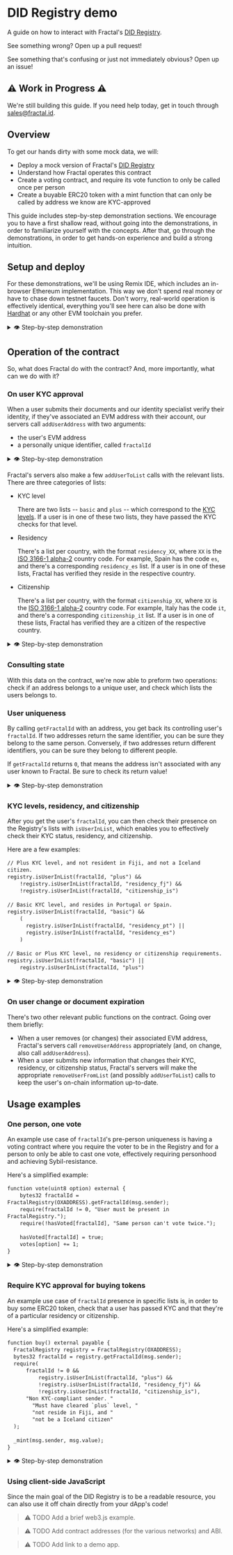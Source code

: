 # DID Registry demo

A guide on how to interact with Fractal's [DID Registry](https://github.com/trustfractal/web3-identity#option-2-did-registry-lookup).

See something wrong? Open up a pull request!

See something that's confusing or just not immediately obvious? Open up an issue!

## ⚠️ Work in Progress ⚠️

We're still building this guide. If you need help today, get in touch through <sales@fractal.id>.

## Overview

To get our hands dirty with some mock data, we will:

- Deploy a mock version of Fractal's [DID Registry](https://github.com/trustfractal/web3-identity/blob/main/FractalRegistry.sol)
- Understand how Fractal operates this contract
- Create a voting contract, and require its vote function to only be called once per person
- Create a buyable ERC20 token with a mint function that can only be called by address we know are KYC-approved

This guide includes step-by-step demonstration sections. We encourage you to have a first shallow read, without going into the demonstrations, in order to familiarize yourself with the concepts. After that, go through the demonstrations, in order to get hands-on experience and build a strong intuition.

## Setup and deploy

For these demonstrations, we'll be using Remix IDE, which includes an in-browser Ethereum implementation. This way we don't spend real money or have to chase down testnet faucets. Don't worry, real-world operation is effectively identical, everything you'll see here can also be done with [Hardhat](https://hardhat.org/) or any other EVM toolchain you prefer.

<details>
  <summary>👁 Step-by-step demonstration</summary>

In order to make this guide accessible to non-blockchain developers, we've included step-by-step screenshots. If you're a blockchain developer and you're familiar with Remix IDE, feel free to skip these.

Let's get started! First off, let's start by deploying our own copy of a FractalRegistry.

- Go to [Remix IDE](https://remix.ethereum.org/) and clone this git repo as a workspace.

  <details>
    <summary>📸 Step-by-step screenshots</summary>

  - On your browser, go to `https://remix.ethereum.org/`. Accept or decline their analytics collection.

    <img src="media/01-01.png" />

  - Click through the welcome wizard.

    <img src="media/01-02.png" />

  - The Remix IDE should now be ready to be used. You should look like this:

    <img src="media/01-03.png" />

  - Click on "Clone Git Repository"

    <img src="media/01-04.png" />

  - Input `https://github.com/trustfractal/did_registry_demo` and click "Ok"

    <img src="media/01-05.png" />

  - Remix will take a few seconds to do the clone. After it's done, you should see new files on the left bar:

    <img src="media/01-06.png" />

  </details>

- Compile and deploy the `contracts/1_FractalRegistry.sol` contract. Use your own address as `root`.

  <details>
    <summary>📸 Step-by-step screenshots</summary>

  - On the file browser on the left, click "contracts", and then "1_FractalRegistry.sol".

    <img src="media/01-07.png" />

  - With that file open, click on the "Solidity compiler" tab

    <img src="media/01-08.png" />

  - Click on the "Compile 01_FractalRegistry.sol" button

    <img src="media/01-09.png" />

  - Everything should go well, and you should see a green checkmark on the tab

    <img src="media/01-10.png" />

  - Next, click on the "Deploy & run transactions" tab

    <img src="media/01-11.png" />

  - We're now going to deploy the contract we've just compiled. In order to do that, this specific contract needs to know who will be able to change its state. That's going to be the account we're currently using. Click on the "Copy account to clipboard" button.

    <img src="media/01-13.png" />

  - Paste it on the box to the right of the "Deploy" button, and press that button.

    <img src="media/01-14.png" />

  - The contract is now deployed. You should be able to see three consequences:

    1. You should see a success message on the console on the bottom.
    2. Your account's balance went down a little bit. This is because it was spent as gas as part of the deployment.
    3. You should now have a contract entry on the bottom left.

      <img src="media/01-15.png" />

  We now have a working FractalRegistry deployment to play around with! 🎉

  </details>

</details>

## Operation of the contract

So, what does Fractal do with the contract? And, more importantly, what can we do with it?

### On user KYC approval

When a user submits their documents and our identity specialist verify their identity, if they've associated an EVM address with their account, our servers call `addUserAddress` with two arguments:

- the user's EVM address
- a personally unique identifier, called `fractalId`

<details>
  <summary>👁 Step-by-step demonstration</summary>

Let's use ourselves as an example. Let's pretend Fractal assigned us the `fractalId` of `0x0123456789ABCDEF0123456789ABCDEF0123456789ABCDEF0123456789ABCDEF`.

- Make a `addUserAddress` call with:

  - `addr`: our own address
  - `fractalId`: `0x0123456789ABCDEF0123456789ABCDEF0123456789ABCDEF0123456789ABCDEF`

  <details>
    <summary>📸 Step-by-step screenshots</summary>

  - Click on the arrow to the left of the deployed contract. This will reveal the contract's functions.

      <img src="media/02-01.png" />

  - Scroll down and click on the arrow to the right of "addUserAddre...". This will show the input boxes to put in arguments to make a call to `addUserAddress`.

      <img src="media/02-02.png" />

  - Scroll all the way up, and copy your own address.

      <img src="media/02-03.png" />

  - Scroll back down to the `addUserAddress` input boxes, and paste your own address in the `addr` box.

      <img src="media/02-04.png" />

  - Paste `0x0123456789ABCDEF0123456789ABCDEF0123456789ABCDEF0123456789ABCDEF` on the `fractalId` box.

      <img src="media/02-05.png" />

  - Click "transact".

      <img src="media/02-06.png" />

  - The transaction should go through successfully. You should see a new green checkmark appear in the console informing us that the call to `FractalRegistry.addUserAddress` has been successful.

      <img src="media/02-07.png" />

  </details>

</details>

Fractal's servers also make a few `addUserToList` calls with the relevant lists. There are three categories of lists:

- KYC level

  There are two lists -- `basic` and `plus` -- which correspond to the [KYC levels](https://docs.developer.fractal.id/kyc-levels). If a user is in one of these two lists, they have passed the KYC checks for that level.

- Residency

  There's a list per country, with the format `residency_XX`, where `XX` is the [ISO 3166-1 alpha-2](https://en.wikipedia.org/wiki/ISO_3166-1_alpha-2) country code. For example, Spain has the code `es`, and there's a corresponding `residency_es` list. If a user is in one of these lists, Fractal has verified they reside in the respective country.

- Citizenship

  There's a list per country, with the format `citizenship_XX`, where `XX` is the [ISO 3166-1 alpha-2](https://en.wikipedia.org/wiki/ISO_3166-1_alpha-2) country code. For example, Italy has the code `it`, and there's a corresponding `citizenship_it` list. If a user is in one of these lists, Fractal has verified they are a citizen of the respective country.

<details>
  <summary>👁 Step-by-step demonstration</summary>

Let's pretend we're a Swedish citizen (`se`) living in the Åland Islands (`ax`) that has passed the Plus KYC level (`plus`).

- Make a `addUserToList` call with:

  - `userId`: `0x0123456789ABCDEF0123456789ABCDEF0123456789ABCDEF0123456789ABCDEF`
  - `listId`: `citizenship_se`

  <details>
    <summary>📸 Step-by-step screenshots</summary>

  - Look for, and click on the arrow to the right of `addUserToList`.

      <img src="media/02-08.png" />

  - Paste `0x0123456789ABCDEF0123456789ABCDEF0123456789ABCDEF0123456789ABCDEF` on the `userId` box.

      <img src="media/02-09.png" />

  - Paste `citizenship_se` on the `listId` box.

      <img src="media/02-10.png" />

  - Click "transact".

      <img src="media/02-11.png" />

  - The transaction should go through successfully. You should see a new green checkmark appear in the console informing us that the call to `FractalRegistry.addUserToList` has been successful.

      <img src="media/02-12.png" />

  </details>

- Make a `addUserToList` call with:

  - `userId`: `0x0123456789ABCDEF0123456789ABCDEF0123456789ABCDEF0123456789ABCDEF`
  - `listId`: `residency_ax`

  <details>
    <summary>📸 Step-by-step screenshots</summary>

  - Paste `residency_ax` on the `listId` box.

      <img src="media/02-13.png" />

  - Click "transact".

      <img src="media/02-14.png" />

  - The transaction should go through successfully. You should see a new green checkmark appear in the console informing us that the call to `FractalRegistry.addUserToList` has been successful.

      <img src="media/02-15.png" />

  </details>

- Make a `addUserToList` call with:

  - `userId`: `0x0123456789ABCDEF0123456789ABCDEF0123456789ABCDEF0123456789ABCDEF`
  - `listId`: `plus`

  <details>
    <summary>📸 Step-by-step screenshots</summary>

  - Paste `plus` on the `listId` box.

      <img src="media/02-16.png" />

  - Click "transact".

      <img src="media/02-17.png" />

  - The transaction should go through successfully. You should see a new green checkmark appear in the console informing us that the call to `FractalRegistry.addUserToList` has been successful.

      <img src="media/02-18.png" />

  </details>

</details>

### Consulting state

With this data on the contract, we're now able to preform two operations: check if an address belongs to a unique user, and check which lists the users belongs to.

### User uniqueness

By calling `getFractalId` with an address, you get back its controlling user's `fractalId`. If two addresses return the same identifier, you can be sure they belong to the same person. Conversely, if two addresses return different identifiers, you can be sure they belong to different people.

If `getFractalId` returns `0`, that means the address isn't associated with any user known to Fractal. Be sure to check its return value!

<details>
  <summary>👁 Step-by-step demonstration</summary>

Let's see how to contract responds to querying for own address, and an arbitrary address that's not in the contract.

- Make a `getFractalId` call with:
  - `addr`: your own address
- Verify that you get our `fractalId` back.

  `0x0123456789ABCDEF0123456789ABCDEF0123456789ABCDEF0123456789ABCDEF`

  <details>
    <summary>📸 Step-by-step screenshots</summary>

  - Look for, and click on the arrow to the right of `getFractalId`.

      <img src="media/03-01.png" />

  - Scroll all the way up, and copy your own address.

      <img src="media/03-02.png" />

  - Paste your own address on the `addr` box.

      <img src="media/03-03.png" />

  - Click "call".

      <img src="media/03-04.png" />

  - The call should be successful. Remix does output some details to the console but, more importantly, the result of the call is displayed just below it. We can see that our call returned `0x0123456789abcdef0123456789abcdef0123456789abcdef0123456789abcdef`, which is the `fractalId` we assigned to our address previously in this guide.

      <img src="media/03-05.png" />

  </details>

- Make a `getFractalId` call with:
  - `addr`: some arbitrary valid address. Here's an example: `0x05a56E2D52c817161883f50c441c3228CFe54d9f`
- Verify that you get back zero:

  `0x0000000000000000000000000000000000000000000000000000000000000000`

  <details>
    <summary>📸 Step-by-step screenshots</summary>

  - Paste `0x05a56E2D52c817161883f50c441c3228CFe54d9f` on the `addr` box.

      <img src="media/03-06.png" />

  - Click "call".

      <img src="media/03-07.png" />

  - The call should be successful and have returned `0x0000000000000000000000000000000000000000000000000000000000000000`.

      <img src="media/03-08.png" />

  </details>

</details>

### KYC levels, residency, and citizenship

After you get the user's `fractalId`, you can then check their presence on the Registry's lists with `isUserInList`, which enables you to effectively check their KYC status, residency, and citizenship.

Here are a few examples:

```solidity
// Plus KYC level, and not resident in Fiji, and not a Iceland citizen.
registry.isUserInList(fractalId, "plus") &&
    !registry.isUserInList(fractalId, "residency_fj") &&
    !registry.isUserInList(fractalId, "citizenship_is")

// Basic KYC level, and resides in Portugal or Spain.
registry.isUserInList(fractalId, "basic") &&
    (
      registry.isUserInList(fractalId, "residency_pt") ||
      registry.isUserInList(fractalId, "residency_es")
    )

// Basic or Plus KYC level, no residency or citizenship requirements.
registry.isUserInList(fractalId, "basic") ||
    registry.isUserInList(fractalId, "plus")
```

<details>
  <summary>👁 Step-by-step demonstration</summary>

Let's see how to contract responds to querying for own lists, and an some other arbitrary ones.

- Make a `isUserInList` call with:
  - `userId`: `0x0123456789ABCDEF0123456789ABCDEF0123456789ABCDEF0123456789ABCDEF`
  - `listId`: `citizenship_se`
- Verify that you get back `true`.

  <details>
    <summary>📸 Step-by-step screenshots</summary>

  - Look for, and click on the arrow to the right of `isUserInList`.

      <img src="media/03-09.png" />

  - Paste `0x0123456789ABCDEF0123456789ABCDEF0123456789ABCDEF0123456789ABCDEF` on the `userId` box.

      <img src="media/03-10.png" />

  - Paste `citizenship_se` on the `listId` box.

      <img src="media/03-11.png" />

  - Click "call".

      <img src="media/03-12.png" />

  - The call should be successful and have returned `true`.

      <img src="media/03-13.png" />

  </details>

- Make a `isUserInList` call with:
  - `userId`: `0x0123456789ABCDEF0123456789ABCDEF0123456789ABCDEF0123456789ABCDEF`
  - `listId`: `residency_ax`
- Verify that you get back `true`.

  <details>
    <summary>📸 Step-by-step screenshots</summary>

  - Paste `residency_ax` on the `listId` box.

      <img src="media/03-14.png" />

  - Click "call".

      <img src="media/03-15.png" />

  - The call should be successful and have returned `true`.

      <img src="media/03-16.png" />

  </details>

- Make a `isUserInList` call with:
  - `userId`: `0x0123456789ABCDEF0123456789ABCDEF0123456789ABCDEF0123456789ABCDEF`
  - `listId`: `citizenship_dk`
- Verify that you get back `false`.

  <details>
    <summary>📸 Step-by-step screenshots</summary>

  - Paste `citizenship_dk` on the `listId` box.

      <img src="media/03-17.png" />

  - Click "call".

      <img src="media/03-18.png" />

  - The call should be successful and have returned `false`.

      <img src="media/03-19.png" />

  </details>

- Make a `isUserInList` call with:
  - `userId`: `0x0123456789ABCDEF0123456789ABCDEF0123456789ABCDEF0123456789ABCDEF`
  - `listId`: `residency_fi`
- Verify that you get back `false`.

  <details>
    <summary>📸 Step-by-step screenshots</summary>

  - Paste `residency_fi` on the `listId` box.

      <img src="media/03-20.png" />

  - Click "call".

      <img src="media/03-21.png" />

  - The call should be successful and have returned `false`.

      <img src="media/03-22.png" />

  </details>

</details>

### On user change or document expiration

There's two other relevant public functions on the contract. Going over them briefly:

- When a user removes (or changes) their associated EVM address, Fractal's servers call `removeUserAddress` appropriately (and, on change, also call `addUserAddress`).
- When a user submits new information that changes their KYC, residency, or citizenship status, Fractal's servers will make the appropriate `removeUserFromList` (and possibly `addUserToList`) calls to keep the user's on-chain information up-to-date.

## Usage examples

### One person, one vote

An example use case of `fractalId`'s pre-person uniqueness is having a voting contract where you require the voter to be in the Registry and for a person to only be able to cast one vote, effectively requiring personhood and achieving Sybil-resistance.

Here's a simplified example:

```solidity
function vote(uint8 option) external {
    bytes32 fractalId = FractalRegistry(OXADDRESS).getFractalId(msg.sender);
    require(fractalId != 0, "User must be present in FractalRegistry.");
    require(!hasVoted[fractalId], "Same person can't vote twice.");

    hasVoted[fractalId] = true;
    votes[option] += 1;
}
```

<details>
  <summary>👁 Step-by-step demonstration</summary>

The Voting contract, which can be found at `contracts/2_Voting.sol`, only has 3 relevant operations:

- Being deployed. Its constructor requires two arguments: the number of options we're voting for (i.e., how different choices are in our ballot) and the address for the FractalRegistry contract.
- Vote. It takes a single argument, the option you're voting for.
- Tallying the results. This returns the current vote count for each option.

Let's try it out and see how it behaves!

- Compile and deploy the `contracts/2_Voting.sol` contract. For constructor arguments, use:

  - `options`: `4`. Nothing special about this choice.
  - `registryAddress`: the address of the FractalRegistry we've been using.

  <details>
    <summary>📸 Step-by-step screenshots</summary>

  - On the file browser on the left, click "contracts", and then "contracts/2_Voting.sol".

    <img src="media/04-01.png" />

  - With that file open, click on the "Solidity compiler" tab.

    <img src="media/04-02.png" />

  - Click on the "Compile 2_Voting.sol" button.

    <img src="media/04-03.png" />

  - Everything should go well, and you should see a green checkmark on the tab.

    <img src="media/04-04.png" />

  - Next, click on the "Deploy & run transactions" tab.

    <img src="media/04-05.png" />

  - Make sure the Voting contract is selected.

    <img src="media/04-06.png" />

  - Click on the arrow to the right of the Deploy button. This should show the argument input boxes.

    <img src="media/04-07.png" />

  - Copy your FractalRegistry address.

    <img src="media/04-08.png" />

  - Input `4` in the `options` box.

    <img src="media/04-09.png" />

  - Paste it in the `registryAddress` box.

    <img src="media/04-10.png" />

  - Click "transact".

    <img src="media/04-11.png" />

  - The contract is now deployed. You should see a success message on the console on the bottom.

    <img src="media/04-12.png" />

  - If you scroll all the way to the bottom, you should now have a Voting contract entry.

    <img src="media/04-13.png" />

  </details>

- Let's call `currentTally`. It should show that all four options have zero votes.

  <details>
    <summary>📸 Step-by-step screenshots</summary>

  - Click on the arrow to the left of the deployed contract. This will reveal the contract's functions.

      <img src="media/04-14.png" />

  - Click on "currentTally".

      <img src="media/04-15.png" />

  - You should see 4 zeros: `[0, 0, 0, 0]`.

      <img src="media/04-16.png" />

  </details>

- Let's call `vote` with option `1`. It should succeed.

  <details>
    <summary>📸 Step-by-step screenshots</summary>

  - Click on the arrow to the right of "vote".

      <img src="media/04-17.png" />

  - Input `1` on the `option` box.

      <img src="media/04-18.png" />

  - Click "transact".

      <img src="media/04-19.png" />

  - The transaction should succeed, and you should see a new green checkmark appear in the console.

      <img src="media/04-20.png" />

  </details>

- Let's call `currentTally` again. It should show that option `1` has one vote, and that options `0`, `2`, and `3` have all zero votes.

  <details>
    <summary>📸 Step-by-step screenshots</summary>

  - Click on "currentTally" again.

      <img src="media/04-21.png" />

  - It should now return `[0, 1, 0, 0]`.

      <img src="media/04-22.png" />

  </details>

- Let's try calling `vote` again. This time, it should fail, with the reason "Already voted: the same person can't vote twice."

  <details>
    <summary>📸 Step-by-step screenshots</summary>

  - Click on "vote" again.

      <img src="media/04-23.png" />

  - You should see a red cross on the console, meaning the transaction failed. It should also read the reason: "Already voted: the same person can't vote twice."

      <img src="media/04-24.png" />

  </details>

- Let's try calling `vote` with a different address, one that's not registered in our FractalRegistry contract. It should fail, with the reason "Unregistered user: user must be present in FractalRegistry."

  <details>
    <summary>📸 Step-by-step screenshots</summary>

  - Scroll all the way up, and select the second account. This now becomes our address.

      <img src="media/04-25.png" />

  - Scroll all the way back down to "vote" and click it again.

      <img src="media/04-26.png" />

  - You should see a red cross on the console, meaning the transaction failed. It should also read the reason: "Unregistered user: user must be present in FractalRegistry."

      <img src="media/04-27.png" />

  - In order to not confuse ourselves in later steps, let's select the first account again.

      <img src="media/04-28.png" />

  </details>

- Let's call `currentTally` again. Even though we tried to execute a bunch of invalid votes, it should return the same results as before.

  <details>
    <summary>📸 Step-by-step screenshots</summary>

  - Click on "currentTally" again.

      <img src="media/04-29.png" />

  - It should still return `[0, 1, 0, 0]`.

      <img src="media/04-30.png" />

  </details>

</details>

### Require KYC approval for buying tokens

An example use case of `fractalId` presence in specific lists is, in order to buy some ERC20 token, check that a user has passed KYC and that they're of a particular residency or citizenship.

Here's a simplified example:

```solidity
function buy() external payable {
  FractalRegistry registry = FractalRegistry(OXADDRESS);
  bytes32 fractalId = registry.getFractalId(msg.sender);
  require(
      fractalId != 0 &&
          registry.isUserInList(fractalId, "plus") &&
          !registry.isUserInList(fractalId, "residency_fj") &&
          !registry.isUserInList(fractalId, "citizenship_is"),
      "Non KYC-compliant sender. "
        "Must have cleared `plus` level, "
        "not reside in Fiji, and "
        "not be a Iceland citizen"
  );

  _mint(msg.sender, msg.value);
}
```

<details>
  <summary>👁 Step-by-step demonstration</summary>

The DemoToken contract, which can be found at `contracts/3_DemoToken.sol`, is a toy ERC20 token with a `buy` function that, when it receives funds from a KYC-approved account with the `plus` level, mints (i.e. creates) new tokens. In order to portray the common requirement of disallowing certain countries, the contract rejects Fiji (`fj`) residents and Iceland (`is`) citizens.

In order to make things simpler, we're going to be reusing the [OpenZeppelin's ERC20 implementation](https://docs.openzeppelin.com/contracts/4.x/erc20). It brings along a lot of standard ERC20 functions but, for this demo, we only care about `balance`, which will let us check our balance.

Let's try it out and see it working!

- Compile and deploy the `contracts/3_DemoToken.sol` contract. For constructor arguments, use:

  - `registryAddress`: the address of the FractalRegistry we've been using.

  <details>
    <summary>📸 Step-by-step screenshots</summary>

  - On the file browser on the left, click "contracts", and then "contracts/3_DemoToken.sol".

    <img src="media/05-01.png" />

  - With that file open, click on the "Solidity compiler" tab.

    <img src="media/05-02.png" />

  - Click on the "Compile 3_DemoToken.sol" button.

    <img src="media/05-03.png" />

  - Everything should go well, and you should see a green checkmark on the tab.

    <img src="media/05-04.png" />

  - Next, click on the "Deploy & run transactions" tab.

    <img src="media/05-05.png" />

  - Make sure the DemoToken contract is selected.

    <img src="media/05-06.png" />

  - Click on the arrow to the right of the Deploy button. This should show the argument input box.

    <img src="media/05-07.png" />

  - Copy your FractalRegistry address.

    <img src="media/05-08.png" />

  - Paste it in the `registryAddress` box.

    <img src="media/05-09.png" />

  - Click "transact".

    <img src="media/05-10.png" />

  - The contract is now deployed. You should see a success message on the console on the bottom. If you scroll all the way to the bottom on the left, you should now have a DemoToken contract entry.

    <img src="media/05-11.png" />

  </details>

- Let's call `balance` for our own address. Since we didn't buy any tokens yet, it should be zero.

  <details>
    <summary>📸 Step-by-step screenshots</summary>

  TODO-screenshots

  </details>

- Let's call `buy` with 42 Wei. Since we're in the `plus` list, we're not in the `residency_fj` list, and we're also not in the `citizenship_is` list, we should be successful!

  <details>
    <summary>📸 Step-by-step screenshots</summary>

  TODO-screenshots

  </details>

- Let's call `balance` again. It should now return 42.

  <details>
    <summary>📸 Step-by-step screenshots</summary>

  TODO-screenshots

  </details>

- In order to see an example of a non-compliant person trying to buy tokens, let's pretend we moved from the Åland Islands (`ax`) to Fiji (`fj`). Let's remove our `fractalId` from the list `residency_ax` add it to `residency_fj`.

  <details>
    <summary>📸 Step-by-step screenshots</summary>

  TODO-screenshots

  </details>

- Let's try calling `buy` again. Since our residency is now on Fiji (`fj`), which is marked as disallowed, the contract now refuses the transaction.

  <details>
    <summary>📸 Step-by-step screenshots</summary>

  TODO-screenshots

  </details>

</details>

### Using client-side JavaScript

Since the main goal of the DID Registry is to be a readable resource, you can also use it off chain directly from your dApp's code!

> ⚠️ TODO Add a brief web3.js example.

> ⚠️ TODO Add contract addresses (for the various networks) and ABI.

> ⚠️ TODO Add link to a demo app.
